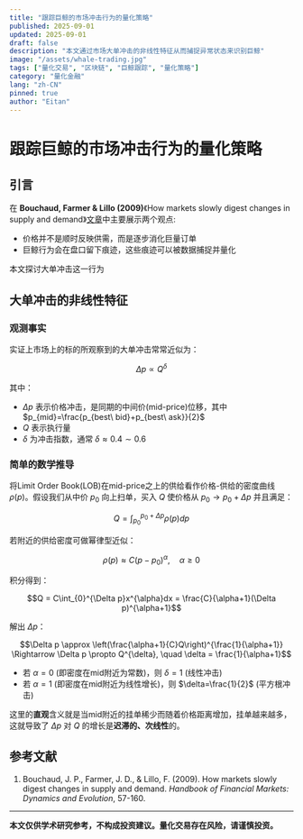```yaml
---
title: "跟踪巨鲸的市场冲击行为的量化策略"
published: 2025-09-01
updated: 2025-09-01
draft: false
description: "本文通过市场大单冲击的非线性特征从而捕捉异常状态来识别巨鲸"
image: "/assets/whale-trading.jpg"
tags: ["量化交易", "区块链", "巨鲸跟踪", "量化策略"]
category: "量化金融"
lang: "zh-CN"
pinned: true
author: "Eitan"
---
```


# 跟踪巨鲸的市场冲击行为的量化策略

## 引言

在 **Bouchaud, Farmer & Lillo (2009)**《How markets slowly digest changes in supply and demand》[文章](https://www.inet.ox.ac.uk/publications/how-markets-slowly-digest-changes-in-supply-and-demand?utm_source=chatgpt.com)中主要展示两个观点:

- 价格并不是顺时反映供需，而是逐步消化巨量订单
- 巨鲸行为会在盘口留下痕迹，这些痕迹可以被数据捕捉并量化

本文探讨大单冲击这一行为

## 大单冲击的非线性特征

### 观测事实

实证上市场上的标的所观察到的大单冲击常常近似为：

$$\Delta p \propto Q^{\delta}$$

其中：
- $\Delta p$ 表示价格冲击，是同期的中间价(mid-price)位移，其中 $p_{mid}=\frac{p_{best\ bid}+p_{best\ ask}}{2}$
- $Q$ 表示执行量
- $\delta$ 为冲击指数，通常 $\delta \approx 0.4\sim 0.6$

### 简单的数学推导

将Limit Order Book(LOB)在mid-price之上的供给看作价格-供给的密度曲线 $\rho(p)$。假设我们从中价 $p_{0}$ 向上扫单，买入 $Q$ 使价格从 $p_{0} \rightarrow p_{0}+\Delta p$ 并且满足：

$$Q = \int_{p_{0}}^{p_{0}+\Delta p}\rho(p)dp$$

若附近的供给密度可做幂律型近似：

$$\rho(p) \approx C(p-p_{0})^{\alpha}, \quad \alpha \geq 0$$

积分得到：

$$Q = C\int_{0}^{\Delta p}x^{\alpha}dx = \frac{C}{\alpha+1}(\Delta p)^{\alpha+1}$$

解出 $\Delta p$：

$$\Delta p \approx \left(\frac{\alpha+1}{C}Q\right)^{\frac{1}{\alpha+1}} \Rightarrow \Delta p \propto Q^{\delta}, \quad \delta = \frac{1}{\alpha+1}$$

- 若 $\alpha=0$ (即密度在mid附近为常数)，则 $\delta=1$ (线性冲击)
- 若 $\alpha=1$ (即密度在mid附近为线性增长)，则 $\delta=\frac{1}{2}$ (平方根冲击)

这里的**直观**含义就是当mid附近的挂单稀少而随着价格距离增加，挂单越来越多，这就导致了 $\Delta p$ 对 $Q$ 的增长是**迟滞的、次线性**的。

## 参考文献

1. Bouchaud, J. P., Farmer, J. D., & Lillo, F. (2009). How markets slowly digest changes in supply and demand. *Handbook of Financial Markets: Dynamics and Evolution*, 57-160.

---

**本文仅供学术研究参考，不构成投资建议。量化交易存在风险，请谨慎投资。**

